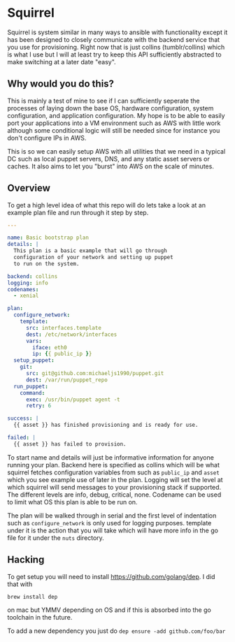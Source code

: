 # Squirrel

Squirrel is system similar in many ways to ansible with functionality except it
has been designed to closely communicate with the backend service that you use
for provisioning. Right now that is just collins (tumblr/collins) which is what
I use but I will at least try to keep this API sufficiently abstracted to make
switching at a later date "easy".

## Why would you do this?

This is mainly a test of mine to see if I can sufficiently seperate the processes 
of laying down the base OS, hardware configuration, system configuration, and 
application configuration. My hope is to be able to easily port your applications
into a VM environment such as AWS with little work although some conditional logic
will still be needed since for instance you don't configure IPs in AWS.

This is so we can easily setup AWS with all utilities that we need in a typical
DC such as local puppet servers, DNS, and any static asset servers or caches. 
It also aims to let you "burst" into AWS on the scale of minutes.

## Overview

To get a high level idea of what this repo will do lets take a look at an example
plan file and run through it step by step.

```yaml
---

name: Basic bootstrap plan
details: |
  This plan is a basic example that will go through
  configuration of your network and setting up puppet
  to run on the system.

backend: collins
logging: info
codenames:
  - xenial

plan:
  configure_network:
    template:
      src: interfaces.template
      dest: /etc/network/interfaces
      vars:
        iface: eth0
        ip: {{ public_ip }}
  setup_puppet:
    git:
      src: git@github.com:michaeljs1990/puppet.git
      dest: /var/run/puppet_repo
  run_puppet:
    command:
      exec: /usr/bin/puppet agent -t
      retry: 6

success: |
  {{ asset }} has finished provisioning and is ready for use.

failed: |
  {{ asset }} has failed to provision.
```

To start name and details will just be informative information for anyone running
your plan. Backend here is specified as collins which will be what squirrel fetches
configuration variables from such as `public_ip` and `asset` which you see example
use of later in the plan. Logging will set the level at which squirrel will send
messages to your provisioning stack if supported. The different levels are info,
debug, critical, none. Codename can be used to limit what OS this plan is able to
be run on. 

The plan will be walked through in serial and the first level of indentation such
as `configure_network` is only used for logging purposes. template under it is
the action that you will take which will have more info in the go file for it under
the `nuts` directory. 

## Hacking

To get setup you will need to install https://github.com/golang/dep. I did that with

```
brew install dep
```
on mac but YMMV depending on OS and if this is absorbed into the go toolchain in the
future.

To add a new dependency you just do `dep ensure -add github.com/foo/bar`
